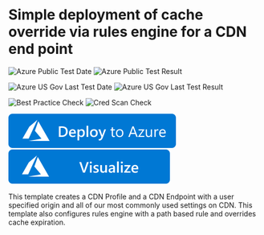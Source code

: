 # Simple deployment of cache override via rules engine for a CDN end point

![Azure Public Test Date](https://azurequickstartsservice.blob.core.windows.net/badges/201-cdn-with-ruleseengine-cacheoverride/PublicLastTestDate.svg)
![Azure Public Test Result](https://azurequickstartsservice.blob.core.windows.net/badges/201-cdn-with-ruleseengine-cacheoverride/PublicDeployment.svg)

![Azure US Gov Last Test Date](https://azurequickstartsservice.blob.core.windows.net/badges/201-cdn-with-ruleseengine-cacheoverride/FairfaxLastTestDate.svg)
![Azure US Gov Last Test Result](https://azurequickstartsservice.blob.core.windows.net/badges/201-cdn-with-ruleseengine-cacheoverride/FairfaxDeployment.svg)

![Best Practice Check](https://azurequickstartsservice.blob.core.windows.net/badges/201-cdn-with-ruleseengine-cacheoverride/BestPracticeResult.svg)
![Cred Scan Check](https://azurequickstartsservice.blob.core.windows.net/badges/201-cdn-with-ruleseengine-cacheoverride/CredScanResult.svg)

[![Deploy To Azure](https://raw.githubusercontent.com/Azure/azure-quickstart-templates/master/1-CONTRIBUTION-GUIDE/images/deploytoazure.svg?sanitize=true)]("https://portal.azure.com/#create/Microsoft.Template/uri/https%3A%2F%2Fraw.githubusercontent.com%2FAzure%2Fazure-quickstart-templates%2Fmaster%2F201-cdn-with-ruleseengine-cacheoverride%2Fazuredeploy.json")
[![Visualize](https://raw.githubusercontent.com/Azure/azure-quickstart-templates/master/1-CONTRIBUTION-GUIDE/images/visualizebutton.svg?sanitize=true)]("http://armviz.io/#/?load=https%3A%2F%2Fraw.githubusercontent.com%2FAzure%2Fazure-quickstart-templates%2Fmaster%2F201-cdn-with-ruleseengine-cacheoverride%2Fazuredeploy.json")

This template creates a CDN Profile and a CDN Endpoint with a user specified
origin and all of our most commonly used settings on CDN. This template also
configures rules engine with a path based rule and overrides cache expiration.
